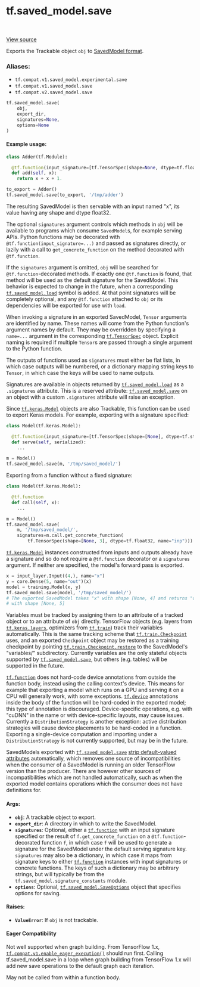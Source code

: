 <div itemscope itemtype="http://developers.google.com/ReferenceObject">
<meta itemprop="name" content="tf.saved_model.save" />
<meta itemprop="path" content="Stable" />
</div>

# tf.saved_model.save

<!-- Insert buttons -->

<table class="tfo-notebook-buttons tfo-api" align="left">
</table>

<a target="_blank" href="/code/stable/tensorflow/python/saved_model/save.py">View source</a>



<!-- Start diff -->
Exports the Trackable object `obj` to [SavedModel format](https://github.com/tensorflow/tensorflow/blob/master/tensorflow/python/saved_model/README.md).

### Aliases:

* `tf.compat.v1.saved_model.experimental.save`
* `tf.compat.v1.saved_model.save`
* `tf.compat.v2.saved_model.save`


``` python
tf.saved_model.save(
    obj,
    export_dir,
    signatures=None,
    options=None
)
```



<!-- Placeholder for "Used in" -->


#### Example usage:



```python
class Adder(tf.Module):

  @tf.function(input_signature=[tf.TensorSpec(shape=None, dtype=tf.float32)])
  def add(self, x):
    return x + x + 1.

to_export = Adder()
tf.saved_model.save(to_export, '/tmp/adder')
```

The resulting SavedModel is then servable with an input named "x", its value
having any shape and dtype float32.

The optional `signatures` argument controls which methods in `obj` will be
available to programs which consume `SavedModel`s, for example serving
APIs. Python functions may be decorated with
`@tf.function(input_signature=...)` and passed as signatures directly, or
lazily with a call to `get_concrete_function` on the method decorated with
`@tf.function`.

If the `signatures` argument is omitted, `obj` will be searched for
`@tf.function`-decorated methods. If exactly one `@tf.function` is found, that
method will be used as the default signature for the SavedModel. This behavior
is expected to change in the future, when a corresponding
<a href="../../tf/saved_model/load.md"><code>tf.saved_model.load</code></a> symbol is added. At that point signatures will be
completely optional, and any `@tf.function` attached to `obj` or its
dependencies will be exported for use with `load`.

When invoking a signature in an exported SavedModel, `Tensor` arguments are
identified by name. These names will come from the Python function's argument
names by default. They may be overridden by specifying a `name=...` argument
in the corresponding <a href="../../tf/TensorSpec.md"><code>tf.TensorSpec</code></a> object. Explicit naming is required if
multiple `Tensor`s are passed through a single argument to the Python
function.

The outputs of functions used as `signatures` must either be flat lists, in
which case outputs will be numbered, or a dictionary mapping string keys to
`Tensor`, in which case the keys will be used to name outputs.

Signatures are available in objects returned by <a href="../../tf/saved_model/load.md"><code>tf.saved_model.load</code></a> as a
`.signatures` attribute. This is a reserved attribute: <a href="../../tf/saved_model/save.md"><code>tf.saved_model.save</code></a>
on an object with a custom `.signatures` attribute will raise an exception.

Since <a href="../../tf/keras/Model.md"><code>tf.keras.Model</code></a> objects are also Trackable, this function can be
used to export Keras models. For example, exporting with a signature
specified:

```python
class Model(tf.keras.Model):

  @tf.function(input_signature=[tf.TensorSpec(shape=[None], dtype=tf.string)])
  def serve(self, serialized):
    ...

m = Model()
tf.saved_model.save(m, '/tmp/saved_model/')
```

Exporting from a function without a fixed signature:

```python
class Model(tf.keras.Model):

  @tf.function
  def call(self, x):
    ...

m = Model()
tf.saved_model.save(
    m, '/tmp/saved_model/',
    signatures=m.call.get_concrete_function(
        tf.TensorSpec(shape=[None, 3], dtype=tf.float32, name="inp")))
```

<a href="../../tf/keras/Model.md"><code>tf.keras.Model</code></a> instances constructed from inputs and outputs already have a
signature and so do not require a `@tf.function` decorator or a `signatures`
argument. If neither are specified, the model's forward pass is exported.

```python
x = input_layer.Input((4,), name="x")
y = core.Dense(5, name="out")(x)
model = training.Model(x, y)
tf.saved_model.save(model, '/tmp/saved_model/')
# The exported SavedModel takes "x" with shape [None, 4] and returns "out"
# with shape [None, 5]
```

Variables must be tracked by assigning them to an attribute of a tracked
object or to an attribute of `obj` directly. TensorFlow objects (e.g. layers
from <a href="../../tf/keras/layers.md"><code>tf.keras.layers</code></a>, optimizers from <a href="../../tf/train.md"><code>tf.train</code></a>) track their variables
automatically. This is the same tracking scheme that <a href="../../tf/train/Checkpoint.md"><code>tf.train.Checkpoint</code></a>
uses, and an exported `Checkpoint` object may be restored as a training
checkpoint by pointing <a href="../../tf/train/Checkpoint.md#restore"><code>tf.train.Checkpoint.restore</code></a> to the SavedModel's
"variables/" subdirectory. Currently variables are the only stateful objects
supported by <a href="../../tf/saved_model/save.md"><code>tf.saved_model.save</code></a>, but others (e.g. tables) will be supported
in the future.

<a href="../../tf/function.md"><code>tf.function</code></a> does not hard-code device annotations from outside the function
body, instead using the calling context's device. This means for example that
exporting a model which runs on a GPU and serving it on a CPU will generally
work, with some exceptions. <a href="../../tf/device.md"><code>tf.device</code></a> annotations inside the body of the
function will be hard-coded in the exported model; this type of annotation is
discouraged. Device-specific operations, e.g. with "cuDNN" in the name or with
device-specific layouts, may cause issues. Currently a `DistributionStrategy`
is another exception: active distribution strategies will cause device
placements to be hard-coded in a function. Exporting a single-device
computation and importing under a `DistributionStrategy` is not currently
supported, but may be in the future.

SavedModels exported with <a href="../../tf/saved_model/save.md"><code>tf.saved_model.save</code></a> [strip default-valued
attributes](https://github.com/tensorflow/tensorflow/blob/master/tensorflow/python/saved_model/README.md#stripping-default-valued-attributes)
automatically, which removes one source of incompatibilities when the consumer
of a SavedModel is running an older TensorFlow version than the
producer. There are however other sources of incompatibilities which are not
handled automatically, such as when the exported model contains operations
which the consumer does not have definitions for.

#### Args:


* <b>`obj`</b>: A trackable object to export.
* <b>`export_dir`</b>: A directory in which to write the SavedModel.
* <b>`signatures`</b>: Optional, either a <a href="../../tf/function.md"><code>tf.function</code></a> with an input signature
  specified or the result of `f.get_concrete_function` on a
  `@tf.function`-decorated function `f`, in which case `f` will be used to
  generate a signature for the SavedModel under the default serving
  signature key. `signatures` may also be a dictionary, in which case it
  maps from signature keys to either <a href="../../tf/function.md"><code>tf.function</code></a> instances with input
  signatures or concrete functions. The keys of such a dictionary may be
  arbitrary strings, but will typically be from the
  `tf.saved_model.signature_constants` module.
* <b>`options`</b>: Optional, <a href="../../tf/saved_model/SaveOptions.md"><code>tf.saved_model.SaveOptions</code></a> object that specifies
  options for saving.


#### Raises:


* <b>`ValueError`</b>: If `obj` is not trackable.



#### Eager Compatibility
Not well supported when graph building. From TensorFlow 1.x,
<a href="../../tf/compat/v1/enable_eager_execution.md"><code>tf.compat.v1.enable_eager_execution()</code></a> should run first. Calling
tf.saved_model.save in a loop when graph building from TensorFlow 1.x will
add new save operations to the default graph each iteration.

May not be called from within a function body.

